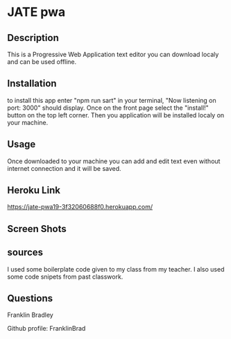 # JATE pwa


## Description

This is a Progressive Web Application text editor you can download localy and can be used offline.

## Installation

to install this app enter "npm run sart" in your terminal, "Now listening on port: 3000" should display. Once on the front page select the "install!" button on the top left corner. Then you application will be installed localy on your machine.


## Usage

Once downloaded to your machine you can add and edit text even without internet connection and it will be saved.

## Heroku Link
https://jate-pwa19-3f32060688f0.herokuapp.com/


## Screen Shots


## sources

I used some boilerplate code given to my class from my teacher. I also used some code snipets from past classwork.

## Questions

Franklin Bradley

Github profile: FranklinBrad